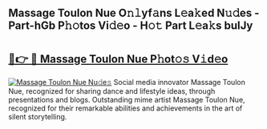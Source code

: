 ## Massage Toulon Nue O𝚗𝚕yf𝚊ns L𝚎a𝚔ed N𝚞𝚍es - Part-hGb P𝚑𝚘tos Vi𝚍𝚎o - H𝚘𝚝 Part L𝚎a𝚔s buIJy

# <h2><a href="http://kfe5ff.oniu.top/?m=Massage+Toulon+Nue">🔗👉 🔴 Massage Toulon Nue P𝚑ot𝚘𝚜 V𝚒d𝚎o</a></h2>

[![Massage Toulon Nue Nu𝚍e𝚜](https://i.imgur.com/0qMVB7G.gif)](http://kfe5ff.oniu.top/?m=Massage+Toulon+Nue)
Social media innovator Massage Toulon Nue, recognized for sharing dance and lifestyle ideas, through presentations and blogs. Outstanding mime artist Massage Toulon Nue, recognized for their remarkable abilities and achievements in the art of silent storytelling.  
